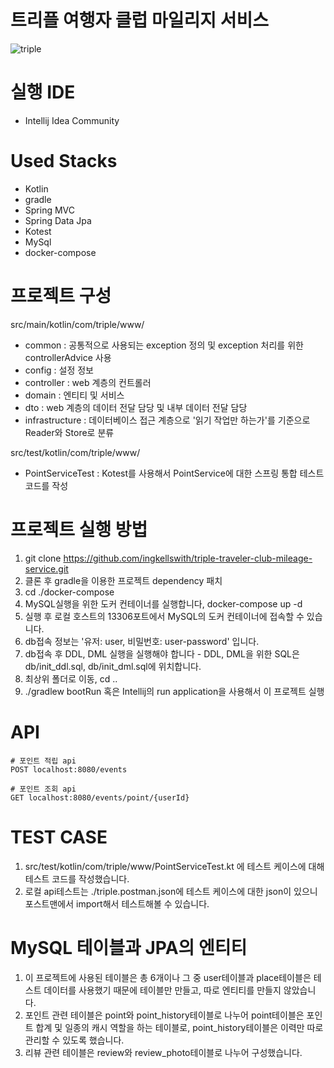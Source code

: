 # 트리플 여행자 클럽 마일리지 서비스

![triple](https://user-images.githubusercontent.com/55550753/157543399-c5c9e345-eace-4655-aee2-df9769490b8b.png)

# 실행 IDE

- Intellij Idea Community

# Used Stacks

- Kotlin
- gradle
- Spring MVC
- Spring Data Jpa
- Kotest
- MySql
- docker-compose

# 프로젝트 구성

src/main/kotlin/com/triple/www/

- common : 공통적으로 사용되는 exception 정의 및 exception 처리를 위한 controllerAdvice 사용
- config : 설정 정보
- controller : web 계층의 컨트롤러
- domain : 엔티티 및 서비스
- dto : web 계층의 데이터 전달 담당 및 내부 데이터 전달 담당
- infrastructure : 데이터베이스 접근 계층으로 '읽기 작업만 하는가'를 기준으로 Reader와 Store로 분류

src/test/kotlin/com/triple/www/

- PointServiceTest : Kotest를 사용해서 PointService에 대한 스프링 통합 테스트 코드를 작성

# 프로젝트 실행 방법

1. git clone https://github.com/ingkellswith/triple-traveler-club-mileage-service.git
2. 클론 후 gradle을 이용한 프로젝트 dependency 패치
3. cd ./docker-compose
4. MySQL실행을 위한 도커 컨테이너를 실행합니다, docker-compose up -d
5. 실행 후 로컬 호스트의 13306포트에서 MySQL의 도커 컨테이너에 접속할 수 있습니다.
6. db접속 정보는 '유저: user, 비밀번호: user-password' 입니다.
7. db접속 후 DDL, DML 실행을 실행해야 합니다 - DDL, DML을 위한 SQL은 db/init_ddl.sql, db/init_dml.sql에 위치합니다.
8. 최상위 폴더로 이동, cd ..
9. ./gradlew bootRun 혹은 Intellij의 run application을 사용해서 이 프로젝트 실행

# API

```text
# 포인트 적립 api
POST localhost:8080/events

# 포인트 조회 api
GET localhost:8080/events/point/{userId}
```

# TEST CASE

1. src/test/kotlin/com/triple/www/PointServiceTest.kt 에 테스트 케이스에 대해 테스트 코드를 작성했습니다.
2. 로컬 api테스트는 ./triple.postman.json에 테스트 케이스에 대한 json이 있으니 포스트맨에서 import해서 테스트해볼 수 있습니다.

# MySQL 테이블과 JPA의 엔티티

1. 이 프로젝트에 사용된 테이블은 총 6개이나 그 중 user테이블과 place테이블은 테스트 데이터를 사용했기 때문에 테이블만 만들고, 따로 엔티티를 만들지 않았습니다.
2. 포인트 관련 테이블은 point와 point_history테이블로 나누어 point테이블은 포인트 합계 및 일종의 캐시 역할을 하는 테이블로, point_history테이블은
이력만 따로 관리할 수 있도록 했습니다.
3. 리뷰 관련 테이블은 review와 review_photo테이블로 나누어 구성했습니다.